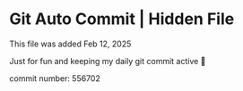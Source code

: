 # Git Auto Commit | Hidden File

This file was added Feb 12, 2025

Just for fun and keeping my daily git commit active 🤪

commit number: 556702
